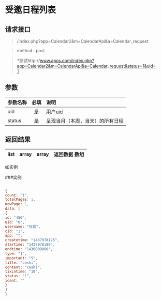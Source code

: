 # 受邀日程列表
## 请求接口 

> /index.php?app=Calendar2&m=CalendarApi&a=Calendar_request

>  method : post

> *测试http://www.apps.com/index.php?app=Calendar2&m=CalendarApi&a=Calendar_request&status=1&uid=1
## 参数

| 参数名称      |    必填 | 说明  |
| :-------- | :--------:| :-- |
|uid| 是| 用户uid  |
|status| 是 |呈现当月（本周，当天）的所有日程|

## 返回结果

|list|array | array | 返回数据 数组|
|----|----|----|-----|
如实例

###实例
``` javascript

{
count: "1",
totalPages: 1,
nowPage: 1,
data: [
{
id: "450",
uid: "6",
username: "谷歌",
cid: "1",
app: "",
createtime: "1437978125",
startime: "1437978180",
endtime: "1438009860",
type: "1",
important: "5",
title: "ceshi",
content: "ceshi",
tixintime: "10",
status: "1",
ident: ""
}
]
}